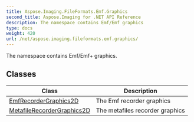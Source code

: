 ```yaml
---
title: Aspose.Imaging.FileFormats.Emf.Graphics
second_title: Aspose.Imaging for .NET API Reference
description: The namespace contains Emf/Emf graphics
type: docs
weight: 420
url: /net/aspose.imaging.fileformats.emf.graphics/
---
```

The namespace contains Emf/Emf+ graphics.

## Classes

| Class | Description |
| --- | --- |
| [EmfRecorderGraphics2D](./emfrecordergraphics2d/) | The Emf recorder graphics |
| [MetafileRecorderGraphics2D](./metafilerecordergraphics2d/) | The metafiles recorder graphics |


